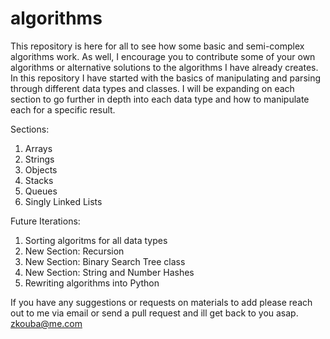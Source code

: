 # algorithms

This repository is here for all to see how some basic and semi-complex algorithms work. As well, I encourage you to contribute some of your own algorithms or alternative solutions to the algorithms I have already creates. 
In this repository I have started with the basics of manipulating and parsing through different data types and classes. 
I will be expanding on each section to go further in depth into each data type and how to manipulate each for a specific result. 

Sections:

1. Arrays
2. Strings
3. Objects
4. Stacks
5. Queues
6. Singly Linked Lists

Future Iterations:

1. Sorting algoritms for all data types
3. New Section: Recursion
2. New Section: Binary Search Tree class
3. New Section: String and Number Hashes
4. Rewriting algorithms into Python

If you have any suggestions or requests on materials to add please reach out to me via email or send a pull request and ill get back to you asap. 
zkouba@me.com
